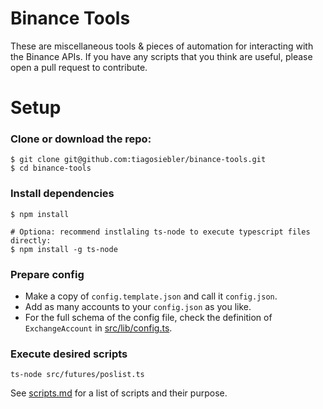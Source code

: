 # Binance Tools

These are miscellaneous tools & pieces of automation for interacting with the Binance APIs. If you have any scripts that you think are useful, please open a pull request to contribute.

# Setup
### Clone or download the repo:
```
$ git clone git@github.com:tiagosiebler/binance-tools.git
$ cd binance-tools
```

### Install dependencies
```
$ npm install

# Optiona: recommend instlaling ts-node to execute typescript files directly:
$ npm install -g ts-node
```

### Prepare config
- Make a copy of `config.template.json` and call it `config.json`.
- Add as many accounts to your `config.json` as you like.
- For the full schema of the config file, check the definition of `ExchangeAccount` in [src/lib/config.ts](/src/lib/config.ts).

### Execute desired scripts
```
ts-node src/futures/poslist.ts
```

See [scripts.md](/scripts.md) for a list of scripts and their purpose.